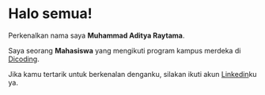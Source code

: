 # Halo semua! 

Perkenalkan nama saya **Muhammad Aditya Raytama**.<br>

Saya seorang **Mahasiswa** yang mengikuti program kampus merdeka di [Dicoding](https://www.dicoding.com/).<br>

Jika kamu tertarik untuk berkenalan denganku, silakan ikuti akun [Linkedin](https://www.linkedin.com/in/muhammad-aditya-raytama-5a36282a4/)ku ya.
